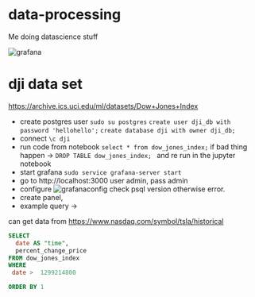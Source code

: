 # data-processing
Me doing datascience stuff

![grafana](https://i.imgur.com/aeByVIz.png)

# dji data set
https://archive.ics.uci.edu/ml/datasets/Dow+Jones+Index

- create postgres user
`sudo su postgres`
`create user dji_db with password 'hellohello';`
`create database dji with owner dji_db;`
- connect
`\c dji`
- run code from notebook
`select * from dow_jones_index;`
if bad thing happen -> 
`DROP TABLE dow_jones_index; `
and re run in the jupyter notebook
- start grafana
`sudo service grafana-server start`
- go to http://localhost:3000
user admin, pass admin
- configure
![grafanaconfig](https://i.imgur.com/zAb2aK7.png)
check psql version otherwise error.
- create panel, 
- example query ->

can get data from https://www.nasdaq.com/symbol/tsla/historical

```sql
SELECT
  date AS "time",
  percent_change_price
FROM dow_jones_index
WHERE
 date >  1299214800

ORDER BY 1



